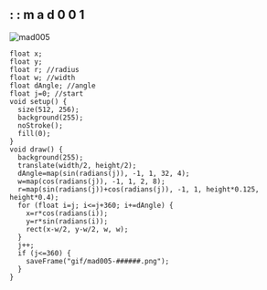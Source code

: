 ## : : m a d 0 0 1

![mad005](https://github.com/nicolasbaez/mad005/blob/master/mad005.gif)

```processing
float x;
float y;
float r; //radius
float w; //width
float dAngle; //angle
float j=0; //start
void setup() {
  size(512, 256);
  background(255);
  noStroke();
  fill(0);
}
void draw() {
  background(255);
  translate(width/2, height/2);
  dAngle=map(sin(radians(j)), -1, 1, 32, 4);
  w=map(cos(radians(j)), -1, 1, 2, 8);
  r=map(sin(radians(j))+cos(radians(j)), -1, 1, height*0.125, height*0.4);
  for (float i=j; i<=j+360; i+=dAngle) {
    x=r*cos(radians(i));
    y=r*sin(radians(i));
    rect(x-w/2, y-w/2, w, w);
  }
  j++;
  if (j<=360) {
    saveFrame("gif/mad005-######.png");
  }
}
```
